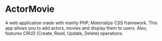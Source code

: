 # ActorMovie

A web application made with mainly PHP, Materialize CSS framework.
This app allows you to add actors, movies and display them to users. Also, features CRUD (Create, Read, Update, Delete) operations.
